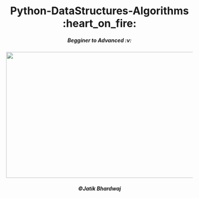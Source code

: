 <h1 align="center"> Python-DataStructures-Algorithms :heart_on_fire:</h1>
<h5 align="center"> Begginer to Advanced :v:</h5>
<p align="center">
  <img width="600" height="340" src="https://media.geeksforgeeks.org/wp-content/uploads/20211021164218/pythondatastructuresmin.png">
</p>

<h5 align="center">	&#169;Jatik Bhardwaj</h5>